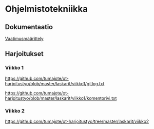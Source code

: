 # Ohjelmistotekniikka

## Dokumentaatio
[Vaatimusmäärittely](https://github.com/tumajote/ot-harjoitustyo/blob/master/dokumentaatio/vaatimusmaarittely.md)



## Harjoitukset
### Viikko 1
https://github.com/tumajote/ot-harjoitustyo/blob/master/laskarit/viikko1/gitlog.txt

https://github.com/tumajote/ot-harjoitustyo/blob/master/laskarit/viikko1/komentorivi.txt

### Viikko 2
https://github.com/tumajote/ot-harjoitustyo/tree/master/laskarit/viikko2
